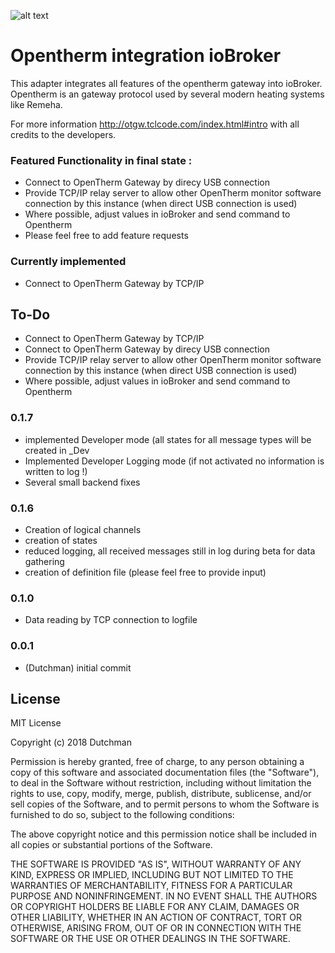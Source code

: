 ![alt text](https://raw.githubusercontent.com/DutchmanNL/ioBroker.opentherm/master/admin/opentherm_large.png)

# Opentherm integration ioBroker
This adapter integrates all features of the opentherm gateway into ioBroker.
Opentherm is an gateway protocol used by several modern heating systems like Remeha.

For more information http://otgw.tclcode.com/index.html#intro with all credits to the developers.

### Featured Functionality in final state :
* Connect to OpenTherm Gateway by direcy USB connection
* Provide TCP/IP relay server to allow other OpenTherm monitor software connection by this instance (when direct USB connection is used)
* Where possible, adjust values in ioBroker and send command to Opentherm
* Please feel free to add feature requests 

### Currently implemented

* Connect to OpenTherm Gateway by TCP/IP

## To-Do
* Connect to OpenTherm Gateway by TCP/IP
* Connect to OpenTherm Gateway by direcy USB connection
* Provide TCP/IP relay server to allow other OpenTherm monitor software connection by this instance (when direct USB connection is used)
* Where possible, adjust values in ioBroker and send command to Opentherm

### 0.1.7
* implemented Developer mode (all states for all message types will be created in _Dev
* Implemented Developer Logging mode (if not activated no information is written to log !)
* Several small backend fixes

### 0.1.6
* Creation of logical channels
* creation of states
* reduced logging, all received messages still in log during beta for data gathering
* creation of definition file (please feel free to provide input)

### 0.1.0
* Data reading by TCP connection to logfile 

### 0.0.1
* (Dutchman) initial commit

## License
MIT License

Copyright (c) 2018 Dutchman

Permission is hereby granted, free of charge, to any person obtaining a copy
of this software and associated documentation files (the "Software"), to deal
in the Software without restriction, including without limitation the rights
to use, copy, modify, merge, publish, distribute, sublicense, and/or sell
copies of the Software, and to permit persons to whom the Software is
furnished to do so, subject to the following conditions:

The above copyright notice and this permission notice shall be included in all
copies or substantial portions of the Software.

THE SOFTWARE IS PROVIDED "AS IS", WITHOUT WARRANTY OF ANY KIND, EXPRESS OR
IMPLIED, INCLUDING BUT NOT LIMITED TO THE WARRANTIES OF MERCHANTABILITY,
FITNESS FOR A PARTICULAR PURPOSE AND NONINFRINGEMENT. IN NO EVENT SHALL THE
AUTHORS OR COPYRIGHT HOLDERS BE LIABLE FOR ANY CLAIM, DAMAGES OR OTHER
LIABILITY, WHETHER IN AN ACTION OF CONTRACT, TORT OR OTHERWISE, ARISING FROM,
OUT OF OR IN CONNECTION WITH THE SOFTWARE OR THE USE OR OTHER DEALINGS IN THE
SOFTWARE.
